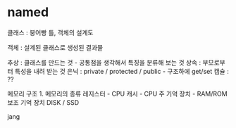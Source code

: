 # named

클래스 : 붕어빵 틀, 객체의 설계도

객체 : 설계된 클래스로 생성된 결과물 

추상 : 클래스를 만드는 것 
         - 공통점을 생각해서 특징을 분류해 보는 것 
상속 : 부모로부터 특성을 내려 받는 것
은닉 : private / protected / public 
         - 구조하에 get/set 
캡슐 :  ?? 


메모리 구조 
	1. 메모리의 종류
레지스터
	- CPU
캐시
	- CPU
주 기억 장치
	- RAM/ROM
보조 기억 장치
DISK / SSD


jang
